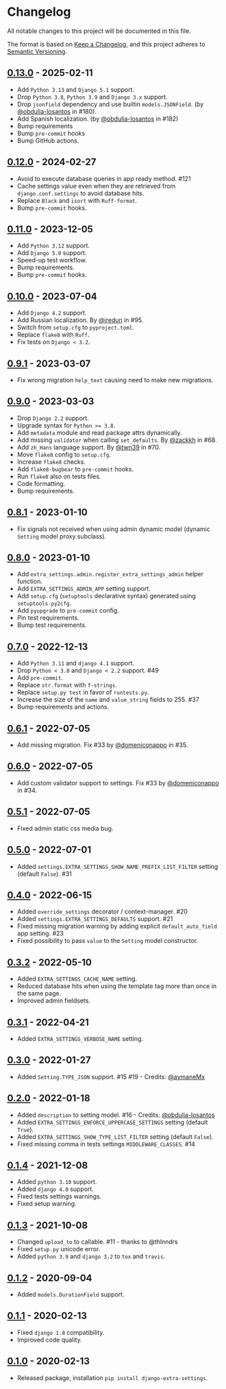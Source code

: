 # Changelog
All notable changes to this project will be documented in this file.

The format is based on [Keep a Changelog](https://keepachangelog.com/en/1.0.0/),
and this project adheres to [Semantic Versioning](https://semver.org/spec/v2.0.0.html).

## [0.13.0](https://github.com/fabiocaccamo/django-extra-settings/releases/tag/0.13.0) - 2025-02-11
-   Add `Python 3.13` and `Django 5.1` support.
-   Drop `Python 3.8`, `Python 3.9` and `Django 3.x` support.
-   Drop `jsonfield` dependency and use builtin `models.JSONField`. (by [@obdulia-losantos](https://github.com/obdulia-losantos) in #180).
-   Add Spanish localization. (by [@obdulia-losantos](https://github.com/obdulia-losantos) in #182)
-   Bump requirements
-   Bump `pre-commit` hooks
-   Bump GitHub actions.

## [0.12.0](https://github.com/fabiocaccamo/django-extra-settings/releases/tag/0.12.0) - 2024-02-27
-   Avoid to execute database queries in app ready method. #121
-   Cache settings value even when they are retrieved from `django.conf.settings` to avoid database hits.
-   Replace `Black` and `isort` with `Ruff-format`.
-   Bump `pre-commit` hooks.

## [0.11.0](https://github.com/fabiocaccamo/django-extra-settings/releases/tag/0.11.0) - 2023-12-05
-   Add `Python 3.12` support.
-   Add `Django 5.0` support.
-   Speed-up test workflow.
-   Bump requirements.
-   Bump `pre-commit` hooks.

## [0.10.0](https://github.com/fabiocaccamo/django-extra-settings/releases/tag/0.10.0) - 2023-07-04
-   Add `Django 4.2` support.
-   Add Russian localization. By [@iredun](https://github.com/iredun) in #95.
-   Switch from `setup.cfg` to `pyproject.toml`.
-   Replace `flake8` with `Ruff`.
-   Fix tests on `Django < 3.2`.

## [0.9.1](https://github.com/fabiocaccamo/django-extra-settings/releases/tag/0.9.1) - 2023-03-07
-   Fix wrong migration `help_text` causing need to make new migrations.

## [0.9.0](https://github.com/fabiocaccamo/django-extra-settings/releases/tag/0.9.0) - 2023-03-03
-   Drop `Django 2.2` support.
-   Upgrade syntax for `Python >= 3.8`.
-   Add `metadata` module and read package attrs dynamically.
-   Add missing `validator` when calling `set_defaults`. By [@zackkh](https://github.com/zackkh) in #68.
-   Add `zh_Hans` language support. By [@twn39](https://github.com/twn39) in #70.
-   Move `flake8` config to `setup.cfg`.
-   Increase `flake8` checks.
-   Add `flake8-bugbear` to `pre-commit` hooks.
-   Run `flake8` also on tests files.
-   Code formatting.
-   Bump requirements.

## [0.8.1](https://github.com/fabiocaccamo/django-extra-settings/releases/tag/0.8.1) - 2023-01-10
-   Fix signals not received when using admin dynamic model (dynamic `Setting` model  proxy subclass).

## [0.8.0](https://github.com/fabiocaccamo/django-extra-settings/releases/tag/0.8.0) - 2023-01-10
-   Add `extra_settings.admin.register_extra_settings_admin` helper function.
-   Add `EXTRA_SETTINGS_ADMIN_APP` setting support.
-   Add `setup.cfg` (`setuptools` declarative syntax) generated using `setuptools-py2cfg`.
-   Add `pyupgrade` to `pre-commit` config.
-   Pin test requirements.
-   Bump test requirements.


## [0.7.0](https://github.com/fabiocaccamo/django-extra-settings/releases/tag/0.7.0) - 2022-12-13
-   Add `Python 3.11` and `django 4.1` support.
-   Drop `Python < 3.8` and `Django < 2.2` support. #49
-   Add `pre-commit`.
-   Replace `str.format` with `f-strings`.
-   Replace `setup.py test` in favor of `runtests.py`.
-   Increase the size of the `name` and `value_string` fields to 255. #37
-   Bump requirements and actions.

## [0.6.1](https://github.com/fabiocaccamo/django-extra-settings/releases/tag/0.6.1) - 2022-07-05
-   Add missing migration. Fix #33 by [@domeniconappo](https://github.com/domeniconappo) in #35.

## [0.6.0](https://github.com/fabiocaccamo/django-extra-settings/releases/tag/0.6.0) - 2022-07-05
-   Add custom validator support to settings. Fix #33 by [@domeniconappo](https://github.com/domeniconappo) in #34.

## [0.5.1](https://github.com/fabiocaccamo/django-extra-settings/releases/tag/0.5.1) - 2022-07-05
-   Fixed admin static css media bug.

## [0.5.0](https://github.com/fabiocaccamo/django-extra-settings/releases/tag/0.5.0) - 2022-07-01
-   Added `settings.EXTRA_SETTINGS_SHOW_NAME_PREFIX_LIST_FILTER` setting (default `False`). #31

## [0.4.0](https://github.com/fabiocaccamo/django-extra-settings/releases/tag/0.4.0) - 2022-06-15
-   Added `override_settings` decorator / context-manager. #20
-   Added `settings.EXTRA_SETTINGS_DEFAULTS` support. #21
-   Fixed missing migration warning by adding explicit `default_auto_field` app setting. #23
-   Fixed possibility to pass `value` to the `Setting` model constructor.

## [0.3.2](https://github.com/fabiocaccamo/django-extra-settings/releases/tag/0.3.2) - 2022-05-10
-   Added `EXTRA_SETTINGS_CACHE_NAME` setting.
-   Reduced database hits when using the template tag more than once in the same page.
-   Improved admin fieldsets.

## [0.3.1](https://github.com/fabiocaccamo/django-extra-settings/releases/tag/0.3.1) - 2022-04-21
-   Added `EXTRA_SETTINGS_VERBOSE_NAME` setting.

## [0.3.0](https://github.com/fabiocaccamo/django-extra-settings/releases/tag/0.3.0) - 2022-01-27
-   Added `Setting.TYPE_JSON` support. #15 #19 - Credits: [@aymaneMx](https://github.com/aymaneMx)

## [0.2.0](https://github.com/fabiocaccamo/django-extra-settings/releases/tag/0.2.0) - 2022-01-18
-   Added `description` to setting model. #16 - Credits: [@obdulia-losantos](https://github.com/obdulia-losantos)
-   Added `EXTRA_SETTINGS_ENFORCE_UPPERCASE_SETTINGS` setting (default `True`).
-   Added `EXTRA_SETTINGS_SHOW_TYPE_LIST_FILTER` setting (default `False`).
-   Fixed missing comma in tests settings `MIDDLEWARE_CLASSES`. #14

## [0.1.4](https://github.com/fabiocaccamo/django-extra-settings/releases/tag/0.1.4) - 2021-12-08
-   Added `python 3.10` support.
-   Added `django 4.0` support.
-   Fixed tests settings warnings.
-   Fixed setup warning.

## [0.1.3](https://github.com/fabiocaccamo/django-extra-settings/releases/tag/0.1.3) - 2021-10-08
-   Changed `upload_to` to callable. #11 - thanks to @thlnndrs
-   Fixed `setup.py` unicode error.
-   Added `python 3.9` and `django 3.2` to `tox` and `travis`.

## [0.1.2](https://github.com/fabiocaccamo/django-extra-settings/releases/tag/0.1.2) - 2020-09-04
-   Added `models.DurationField` support.

## [0.1.1](https://github.com/fabiocaccamo/django-extra-settings/releases/tag/0.1.1) - 2020-02-13
-   Fixed `django 1.8` compatibility.
-   Improved code quality.

## [0.1.0](https://github.com/fabiocaccamo/django-extra-settings/releases/tag/0.1.0) - 2020-02-13
-   Released package, installation `pip install django-extra-settings`.
